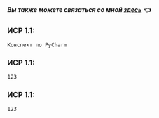 
#### *Вы также можете связаться со мной [здесь](https://vk.com/nestessia) 👈*

### ИСР 1.1:
    Конспект по PyCharm 


### ИСР 1.1:
    123


### ИСР 1.1:
    123

